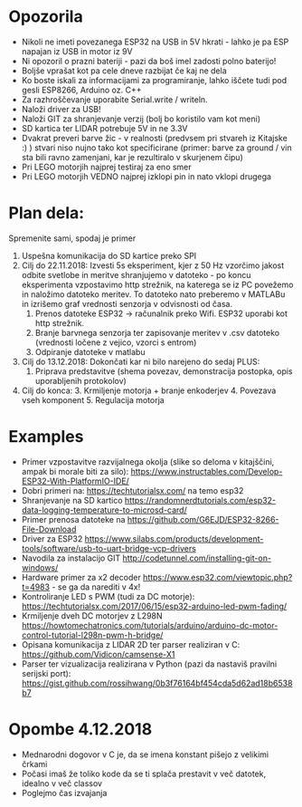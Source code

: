 # Opozorila

 * Nikoli ne imeti povezanega ESP32 na USB in 5V hkrati - lahko je pa ESP napajan iz USB in motor iz 9V 
 * Ni opozoril o prazni bateriji - pazi da boš imel zadosti polno baterijo!
 * Boljše vprašat kot pa cele dneve razbijat če kaj ne dela
 * Ko boste iskali za informacijami za programiranje, lahko iščete tudi pod gesli ESP8266, Arduino oz. C++
 * Za razhroščevanje uporabite Serial.write / writeln.
 * Naloži driver za USB! 
 * Naloži GIT za shranjevanje verzij (bolj bo koristilo vam kot meni)
 * SD kartica ter LIDAR potrebuje 5V in ne 3.3V
 * Dvakrat preveri barve žic - v realnosti (predvsem pri stvareh iz Kitajske :) ) stvari niso nujno tako kot specificirane (primer: barve za ground / vin sta bili ravno zamenjani, kar je rezultiralo v skurjenem čipu)
 * Pri LEGO motorjih najprej testiraj za eno smer
 * Pri LEGO motorjih VEDNO najprej izklopi pin in nato vklopi drugega

# Plan dela:
Spremenite sami, spodaj je primer

 1. Uspešna komunikacija do SD kartice preko SPI
 1. Cilj do 22.11.2018: Izvesti 5s eksperiment, kjer z 50 Hz vzorčimo jakost odbite svetlobe in meritve shranjujemo v datoteko - po koncu eksperimenta vzpostavimo http strežnik, na katerega se iz PC povežemo in naložimo datoteko meritev. To datoteko nato preberemo v MATLABu in izrišemo graf vrednosti senzorja v odvisnosti od časa. 
	 1. Prenos datoteke ESP32 -> računalnik preko Wifi. ESP32 uporabi kot http strežnik.
	 1. Branje barvnega senzorja ter zapisovanje meritev v .csv datoteko (vrednosti ločene z vejico, vzorci s entrom)
	 2. Odpiranje datoteke v matlabu
 3. Cilj do 13.12.2018: Dokončati kar ni bilo narejeno do sedaj PLUS:
	 1. Priprava predstavitve (shema povezav, demonstracija postopka, opis uporabljenih protokolov)
 3. Cilj do konca:
 	 3. Krmiljenje motorja + branje enkoderjev
	 4. Povezava vseh komponent
	 5. Regulacija motorja 

# Examples

 * Primer vzpostavitve razvijalnega okolja (slike so deloma v kitajščini, ampak bi morale biti za silo): https://www.instructables.com/Develop-ESP32-With-PlatformIO-IDE/
 * Dobri primeri na: https://techtutorialsx.com/ na temo esp32
 * Shranjevanje na SD kartico https://randomnerdtutorials.com/esp32-data-logging-temperature-to-microsd-card/
 * Primer prenosa datoteke na https://github.com/G6EJD/ESP32-8266-File-Download
 * Driver za ESP32 https://www.silabs.com/products/development-tools/software/usb-to-uart-bridge-vcp-drivers
 * Navodila za instalacijo GIT http://codetunnel.com/installing-git-on-windows/
 * Hardware primer za x2 decoder https://www.esp32.com/viewtopic.php?t=4983 - se ga da narediti v 4x!
 * Kontroliranje LED s PWM (tudi za DC motorje): https://techtutorialsx.com/2017/06/15/esp32-arduino-led-pwm-fading/
 * Krmiljenje dveh DC motorjev z L298N https://howtomechatronics.com/tutorials/arduino/arduino-dc-motor-control-tutorial-l298n-pwm-h-bridge/
 * Opisana komunikacija z LIDAR 2D ter parser realiziran v C: https://github.com/Vidicon/camsense-X1
 * Parser ter vizualizacija realizirana v Python (pazi da nastaviš pravilni serijski port): https://gist.github.com/rossihwang/0b3f76164bf454cda5d62ad18b6538b7

# Opombe 4.12.2018

 * Mednarodni dogovor v C je, da se imena konstant pišejo z velikimi črkami
 * Počasi imaš že toliko kode da se ti splača prestavit v več datotek, idealno v več classov
 * Poglejmo čas izvajanja